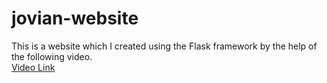 # jovian-website #
This is a website which I created using the Flask framework by the help of the following video.<br>
[Video Link](https://www.youtube.com/watch?v=5u9vNP2S_c0)
